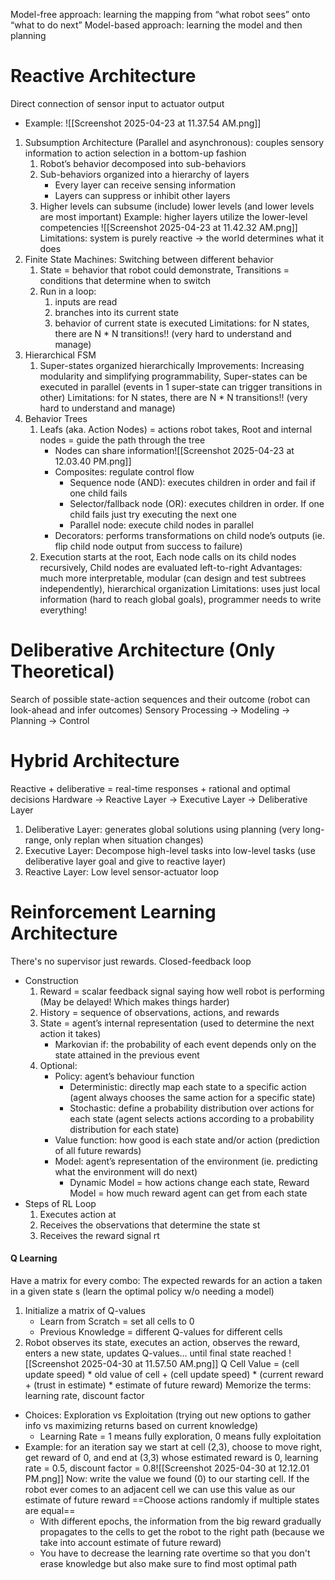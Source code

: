 Model-free approach: learning the mapping from “what robot sees” onto “what to do next”
Model-based approach:  learning the model and then planning
# Reactive Architecture
Direct connection of sensor input to actuator output
- Example: ![[Screenshot 2025-04-23 at 11.37.54 AM.png]]
1. Subsumption Architecture (Parallel and asynchronous): couples sensory information to action selection in a bottom-up fashion
	1. Robot’s behavior decomposed into sub-behaviors
	2. Sub-behaviors organized into a hierarchy of layers
		- Every layer can receive sensing information 
		- Layers can suppress or inhibit other layers
	3. Higher levels can subsume (include) lower levels (and lower levels are most important)
	Example: higher layers utilize the lower-level competencies ![[Screenshot 2025-04-23 at 11.42.32 AM.png]]
	Limitations: system is purely reactive → the world determines what it does
2. Finite State Machines: Switching between different behavior
	1. State = behavior that robot could demonstrate, Transitions = conditions that determine when to switch
	2. Run in a loop:
		1. inputs are read 
		2. branches into its current state
		3. behavior of current state is executed
	Limitations: for N states, there are N * N transitions!! (very hard to understand and manage)
3. Hierarchical FSM
	1. Super-states organized hierarchically 
	Improvements: Increasing modularity and simplifying programmability, Super-states can be executed in parallel (events in 1 super-state can trigger transitions in other)
	Limitations: for N states, there are N * N transitions!! (very hard to understand and manage)
4. Behavior Trees
	1. Leafs (aka. Action Nodes) = actions robot takes, Root and internal nodes = guide the path through the tree
		- Nodes can share information![[Screenshot 2025-04-23 at 12.03.40 PM.png]]
		- Composites: regulate control flow 
			- Sequence node (AND): executes children in order and fail if one child fails
			- Selector/fallback node (OR): executes children in order. If one child fails just try executing the next one
			- Parallel node: execute child nodes in parallel
		- Decorators: performs transformations on child node’s outputs (ie. flip child node output from success to failure)
	2. Execution starts at the root, Each node calls on its child nodes recursively, Child nodes are evaluated left-to-right
	Advantages: much more interpretable, modular (can design and test subtrees independently), hierarchical organization 
	Limitations: uses just local information (hard to reach global goals), programmer needs to write everything!
# Deliberative Architecture (Only Theoretical)
Search of possible state-action sequences and their outcome (robot can look-ahead and infer outcomes)
Sensory Processing -> Modeling -> Planning -> Control 
# Hybrid Architecture
Reactive + deliberative = real-time responses + rational and optimal decisions
Hardware -> Reactive Layer -> Executive Layer -> Deliberative Layer
1. Deliberative Layer: generates global solutions using planning (very long-range, only replan when situation changes)
2. Executive Layer: Decompose high-level tasks into low-level tasks (use deliberative layer goal and give to reactive layer)
3. Reactive Layer: Low level sensor-actuator loop
# Reinforcement Learning Architecture
There's no supervisor just rewards. Closed-feedback loop 
- Construction
	1. Reward = scalar feedback signal saying how well robot is performing (May be delayed! Which makes things harder)
	2. History = sequence of observations, actions, and rewards
	3. State = agent’s internal representation (used to determine the next action it takes)
		- Markovian if: the probability of each event depends only on the state attained in the previous event
	4. Optional:
		- Policy: agent’s behaviour function
			- Deterministic: directly map each state to a specific action (agent always chooses the same action for a specific state)
			- Stochastic: define a probability distribution over actions for each state (agent selects actions according to a probability distribution for each state)
		- Value function: how good is each state and/or action (prediction of all future rewards)
		- Model: agent’s representation of the environment (ie. predicting what the environment will do next)
			- Dynamic Model = how actions change each state, Reward Model = how much reward agent can get from each state
- Steps of RL Loop
	1. Executes action at
	2. Receives the observations that determine the state st
	3. Receives the reward signal rt
#### Q Learning 
Have a matrix for every combo: The expected rewards for an action a taken in a given state s (learn the optimal policy w/o needing a model)
1. Initialize a matrix of Q-values 
	- Learn from Scratch = set all cells to 0
	- Previous Knowledge = different Q-values for different cells
2. Robot observes its state, executes an action, observes the reward, enters a new state, updates Q-values... until final state reached ![[Screenshot 2025-04-30 at 11.57.50 AM.png]]
	Q Cell Value = (cell update speed) * old value of cell + (cell update speed) * (current reward + (trust in estimate) * estimate of future reward)
		Memorize the terms: learning rate, discount factor
- Choices: Exploration vs Exploitation (trying out new options to gather info vs maximizing returns based on current knowledge)
	- Learning Rate = 1 means fully exploration, 0 means fully exploitation 
- Example: for an iteration say we start at cell (2,3), choose to move right, get reward of 0, and end at (3,3) whose estimated reward is 0, learning rate = 0.5, discount factor = 0.8![[Screenshot 2025-04-30 at 12.12.01 PM.png]]
			Now: write the value we found (0) to our starting cell. If the robot ever comes to an adjacent cell we can use this value as our estimate of future reward 
		==Choose actions randomly if multiple states are equal==
	- With different epochs, the information from the big reward gradually propagates to the cells to get the robot to the right path (because we take into account estimate of future reward)
	- You have to decrease the learning rate overtime so that you don't erase knowledge but also make sure to find most optimal path